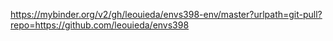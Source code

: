 https://mybinder.org/v2/gh/leouieda/envs398-env/master?urlpath=git-pull?repo=https://github.com/leouieda/envs398
